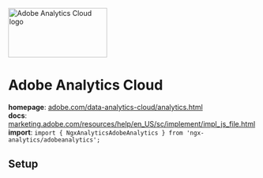 <img 
    src="../../../assets/svg/adobeanalytics.svg" 
    alt="Adobe Analytics Cloud logo"
    height="100px"
    width="200px" />

# Adobe Analytics Cloud
__homepage__: [adobe.com/data-analytics-cloud/analytics.html](http://www.adobe.com/data-analytics-cloud/analytics.html)  
__docs__: [marketing.adobe.com/resources/help/en_US/sc/implement/impl_js_file.html](https://marketing.adobe.com/resources/help/en_US/sc/implement/impl_js_file.html)  
__import__: `import { NgxAnalyticsAdobeAnalytics } from 'ngx-analytics/adobeanalytics';`

## Setup
